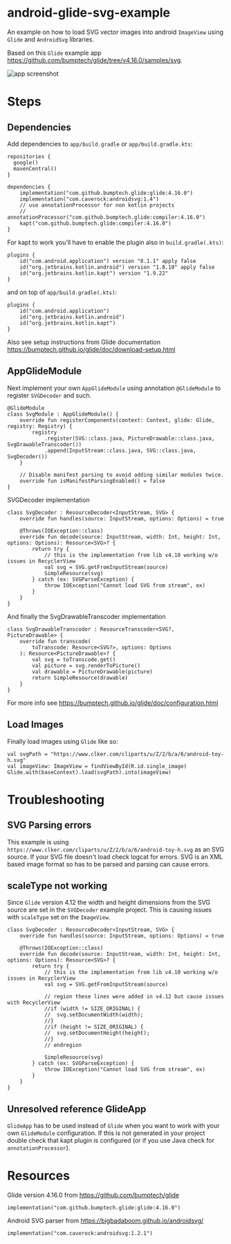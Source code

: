 # android-glide-svg-example

An example on how to load SVG vector images into android `ImageView` using `Glide` and `AndroidSvg`
libraries.

Based on this `Glide` example app https://github.com/bumptech/glide/tree/v4.16.0/samples/svg.

![app screenshot](https://github.com/hanscappelle/android-glide-svg-example/blob/cd0d3185626b2f81b1227fe44ba751016008639e/screenshots/Screenshot_20240228_084619.png)

# Steps

## Dependencies

Add dependencies to `app/build.gradle` or `app/build.gradle.kts`:

```
repositories {
  google()
  mavenCentral()
}

dependencies {
    implementation("com.github.bumptech.glide:glide:4.16.0")
    implementation("com.caverock:androidsvg:1.4")
    // use annotationProcessor for non kotlin projects
    // annotationProcessor("com.github.bumptech.glide:compiler:4.16.0")
    kapt("com.github.bumptech.glide:compiler:4.16.0")
}
```

For kapt to work you'll have to enable the plugin also in `build.gradle(.kts)`:
```
plugins {
    id("com.android.application") version "8.1.1" apply false
    id("org.jetbrains.kotlin.android") version "1.8.10" apply false
    id("org.jetbrains.kotlin.kapt") version "1.9.22"
}
```
and on top of `app/build.gradle(.kts)`:
```
plugins {
    id("com.android.application")
    id("org.jetbrains.kotlin.android")
    id("org.jetbrains.kotlin.kapt")
}
```

Also see setup instructions from Glide documentation https://bumptech.github.io/glide/doc/download-setup.html

## AppGlideModule

Next implement your own `AppGlideModule` using annotation `@GlideModule` to register `SVGDecoder` 
and such.

```
@GlideModule
class SvgModule : AppGlideModule() {
    override fun registerComponents(context: Context, glide: Glide, registry: Registry) {
        registry
            .register(SVG::class.java, PictureDrawable::class.java, SvgDrawableTranscoder())
            .append(InputStream::class.java, SVG::class.java, SvgDecoder())
    }

    // Disable manifest parsing to avoid adding similar modules twice.
    override fun isManifestParsingEnabled() = false
}
```

SVGDecoder implementation
```
class SvgDecoder : ResourceDecoder<InputStream, SVG> {
    override fun handles(source: InputStream, options: Options) = true

    @Throws(IOException::class)
    override fun decode(source: InputStream, width: Int, height: Int, options: Options): Resource<SVG>? {
        return try {
            // this is the implementation from lib v4.10 working w/o issues in RecyclerView
            val svg = SVG.getFromInputStream(source)
            SimpleResource(svg)
        } catch (ex: SVGParseException) {
            throw IOException("Cannot load SVG from stream", ex)
        }
    }
}
```

And finally the SvgDrawableTranscoder implementation
```
class SvgDrawableTranscoder : ResourceTranscoder<SVG?, PictureDrawable> {
    override fun transcode(
        toTranscode: Resource<SVG?>, options: Options
    ): Resource<PictureDrawable>? {
        val svg = toTranscode.get()
        val picture = svg.renderToPicture()
        val drawable = PictureDrawable(picture)
        return SimpleResource(drawable)
    }
}
```

For more info see https://bumptech.github.io/glide/doc/configuration.html

## Load Images

Finally load images using `Glide` like so:

```
val svgPath = "https://www.clker.com/cliparts/u/Z/2/b/a/6/android-toy-h.svg"
val imageView: ImageView = findViewById(R.id.single_image)
Glide.with(baseContext).load(svgPath).into(imageView)
```

# Troubleshooting

## SVG Parsing errors

This example is using `https://www.clker.com/cliparts/u/Z/2/b/a/6/android-toy-h.svg` as an SVG 
source. If your SVG file doesn't load check logcat for errors. SVG is an XML based image format 
so has to be parsed and parsing can cause errors.

## scaleType not working

Since `Glide` version 4.12 the width and height dimensions from the SVG source are set in the 
`SVGDecoder` example project. This is causing issues with `scaleType` set on the `ImageView`.

```
class SvgDecoder : ResourceDecoder<InputStream, SVG> {
    override fun handles(source: InputStream, options: Options) = true

    @Throws(IOException::class)
    override fun decode(source: InputStream, width: Int, height: Int, options: Options): Resource<SVG>? {
        return try {
            // this is the implementation from lib v4.10 working w/o issues in RecyclerView
            val svg = SVG.getFromInputStream(source)

            // region these lines were added in v4.12 but cause issues with RecyclerView
            //if (width != SIZE_ORIGINAL) {
            //  svg.setDocumentWidth(width);
            //}
            //if (height != SIZE_ORIGINAL) {
            //  svg.setDocumentHeight(height);
            //}
            // endregion
            
            SimpleResource(svg)
        } catch (ex: SVGParseException) {
            throw IOException("Cannot load SVG from stream", ex)
        }
    }
}
```

## Unresolved reference GlideApp

`GlideApp` has to be used instead of `Glide` when you want to work with your own `GlideModule` 
configuration. If this is not generated in your project double check that kapt plugin is configured
(or if you use Java check for `annotationProcessor`).

# Resources

Glide version 4.16.0 from https://github.com/bumptech/glide
```
implementation("com.github.bumptech.glide:glide:4.16.0")
```

Android SVG parser from https://bigbadaboom.github.io/androidsvg/
```
implementation("com.caverock:androidsvg:1.2.1")
``` 